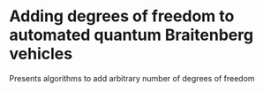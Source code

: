 # Adding degrees of freedom to automated quantum Braitenberg vehicles
Presents algorithms to add arbitrary number of degrees of freedom


